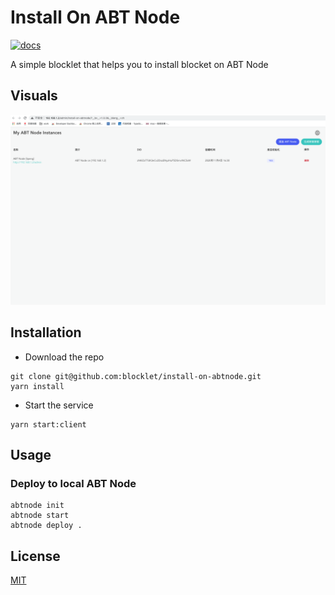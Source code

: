 # Install On ABT Node

[![docs](https://img.shields.io/badge/powered%20by-arcblock-green.svg)](https://docs.arcblock.io)

A simple blocklet that helps you to install blocket on ABT Node

## Visuals

![index page](/screenshots/index.png)

## Installation

- Download the repo

```
git clone git@github.com:blocklet/install-on-abtnode.git
yarn install
```

- Start the service

```
yarn start:client
```

## Usage

### Deploy to local ABT Node

```
abtnode init
abtnode start
abtnode deploy .
```

## License

[MIT](LICENSE)
